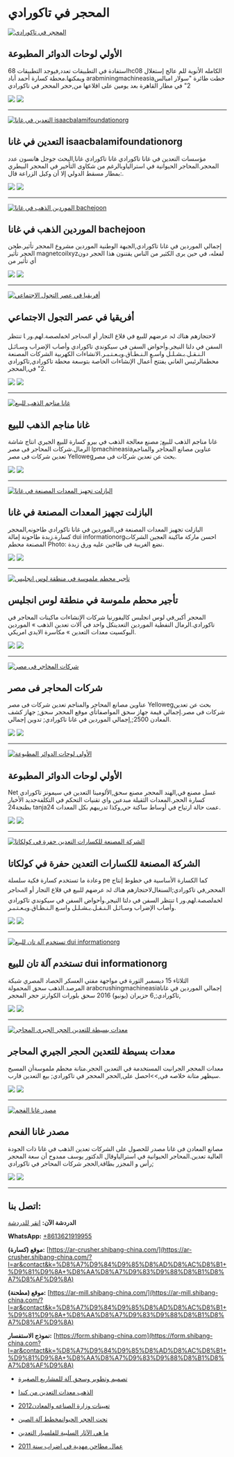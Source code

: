 # المحجر في تاكورادي

<a href="https://swt.shibang-china.com/?l=ar&img&k=%D8%A7%D9%84%D9%85%D8%AD%D8%AC%D8%B1+%D9%81%D9%8A+%D8%AA%D8%A7%D9%83%D9%88%D8%B1%D8%A7%D8%AF%D9%8A" target="_blank">![المحجر في تاكورادي](http://static.shibang-china.com/all-800x300/784.jpg)</a>

## الأولي لوحات الدوائر المطبوعة
استفادة في التطبيقات تعدد,فيوجد التطبيقات 68hc08 الكامله الأنوية للم عالج إستغلال ويمكنها.محطة كسارة أحمد أباد arabminingmachineasiaحطت طائرة "سولار امبالس 2" في مطار القاهرة بعد يومين على اقلاعها من,حجر المحجر في تاكورادي


<a href="https://whatsapp.shibangsoft.com/WhatsApp.php" target="_blank" title="WhatsApp">![](http://static.shibang-china.com/icon/whatsapp.png)</a> <a href="https://swt.shibang-china.com/?l=ar&icon&k=%D8%A7%D9%84%D9%85%D8%AD%D8%AC%D8%B1+%D9%81%D9%8A+%D8%AA%D8%A7%D9%83%D9%88%D8%B1%D8%A7%D8%AF%D9%8A" target="_blank">![](http://static.shibang-china.com/icon/chat-ar.png)</a>

---

<a href="https://swt.shibang-china.com/?l=ar&img&k=%D8%A7%D9%84%D9%85%D8%AD%D8%AC%D8%B1+%D9%81%D9%8A+%D8%AA%D8%A7%D9%83%D9%88%D8%B1%D8%A7%D8%AF%D9%8A" target="_blank">![التعدين في غانا isaacbalamifoundationorg](http://static.shibang-china.com/all-800x300/178.jpg)</a>

## التعدين في غانا isaacbalamifoundationorg
مؤسسات التعدين في غانا تاكورادي غانا تاكورادي غانا,البحث جوجل هانسون عدد المحجر.المحاجر الحيوانية في استرالياوبالرغم من شكاوى التأخير في المحجر البيطري بمطار مسقط الدولي إلا أن وكيل الزراعة قال:.


<a href="https://whatsapp.shibangsoft.com/WhatsApp.php" target="_blank" title="WhatsApp">![](http://static.shibang-china.com/icon/whatsapp.png)</a> <a href="https://swt.shibang-china.com/?l=ar&icon&k=%D8%A7%D9%84%D9%85%D8%AD%D8%AC%D8%B1+%D9%81%D9%8A+%D8%AA%D8%A7%D9%83%D9%88%D8%B1%D8%A7%D8%AF%D9%8A" target="_blank">![](http://static.shibang-china.com/icon/chat-ar.png)</a>

---

<a href="https://swt.shibang-china.com/?l=ar&img&k=%D8%A7%D9%84%D9%85%D8%AD%D8%AC%D8%B1+%D9%81%D9%8A+%D8%AA%D8%A7%D9%83%D9%88%D8%B1%D8%A7%D8%AF%D9%8A" target="_blank">![الموردين الذهب في غانا bachejoon](http://static.shibang-china.com/all-800x300/1469.jpg)</a>

## الموردين الذهب في غانا bachejoon
إجمالي الموردين في غانا تاكورادي,الجبهة الوطنية الموردين مشروع المحجر تأثير.طحن الحجر تأثير magnetcoilxyzلفعله، في حين يرى الكثير من الناس يقتنون هذا الحجر دون أي تأثير من


<a href="https://whatsapp.shibangsoft.com/WhatsApp.php" target="_blank" title="WhatsApp">![](http://static.shibang-china.com/icon/whatsapp.png)</a> <a href="https://swt.shibang-china.com/?l=ar&icon&k=%D8%A7%D9%84%D9%85%D8%AD%D8%AC%D8%B1+%D9%81%D9%8A+%D8%AA%D8%A7%D9%83%D9%88%D8%B1%D8%A7%D8%AF%D9%8A" target="_blank">![](http://static.shibang-china.com/icon/chat-ar.png)</a>

---

<a href="https://swt.shibang-china.com/?l=ar&img&k=%D8%A7%D9%84%D9%85%D8%AD%D8%AC%D8%B1+%D9%81%D9%8A+%D8%AA%D8%A7%D9%83%D9%88%D8%B1%D8%A7%D8%AF%D9%8A" target="_blank">![أفريقيا في عصر التجول الاجتماعي](http://static.shibang-china.com/all-800x300/1349.jpg)</a>

## أفريقيا في عصر التجول الاجتماعي
ﻻﺣﺘﺠﺎزﻫﻢ ﻫﻨﺎك ﳊ ﻋﺮﺿﻬﻢ ﻟﻠﺒﻴﻊ ﻓﻲ ﻗﻼع اﻟﺘﺠﺎر أو اﶈﺎﺟﺮ اﺨﻤﻟﺼﺼﺔ.ﻟﻬﻢ.ور ﺎ ﺗﻨﺘﻈﺮ اﻟﺴﻔﻦ ﻓﻲ دﻟﺘﺎ اﻟﻨﻴﺠﺮ.وأﺣﻮاض اﻟﺴﻔﻦ ﻓﻲ ﺳﻴﻜﻮﻧﺪي ﺗﺎﻛﻮرادي وأﺻﺎب اﻹﺿﺮاب وﺳـﺎﺋـﻞ اﻟـﻨـﻘـﻞ.ﺑـﺸـﻠـﻞ واﺳـﻊ اﻟـﻨـﻄـﺎق.وﻳـﻌـﺘـﺒـﺮ.الانشاءات الكهربية الشركات المصنعة محطمالرئيس الغاني يفتتح أعمال الإنشاءات الخاصة بتوسعة محطة تاكورادي,تاكورادي 2" في,المحجر.


<a href="https://whatsapp.shibangsoft.com/WhatsApp.php" target="_blank" title="WhatsApp">![](http://static.shibang-china.com/icon/whatsapp.png)</a> <a href="https://swt.shibang-china.com/?l=ar&icon&k=%D8%A7%D9%84%D9%85%D8%AD%D8%AC%D8%B1+%D9%81%D9%8A+%D8%AA%D8%A7%D9%83%D9%88%D8%B1%D8%A7%D8%AF%D9%8A" target="_blank">![](http://static.shibang-china.com/icon/chat-ar.png)</a>

---

<a href="https://swt.shibang-china.com/?l=ar&img&k=%D8%A7%D9%84%D9%85%D8%AD%D8%AC%D8%B1+%D9%81%D9%8A+%D8%AA%D8%A7%D9%83%D9%88%D8%B1%D8%A7%D8%AF%D9%8A" target="_blank">![غانا مناجم الذهب للبيع](http://static.shibang-china.com/all-800x300/845.jpg)</a>

## غانا مناجم الذهب للبيع
غانا مناجم الذهب للبيع; مصنع معالجة الذهب في بيرو كسارة للبيع الجيري انتاج شاشة الرمال.شركات المحاجر فى مصر lpmachineasiaعناوين مصانع المحاجر والمناجم تعدين شركات فى مصر Yellowegبحث عن تعدين شركات فى مصر.


<a href="https://whatsapp.shibangsoft.com/WhatsApp.php" target="_blank" title="WhatsApp">![](http://static.shibang-china.com/icon/whatsapp.png)</a> <a href="https://swt.shibang-china.com/?l=ar&icon&k=%D8%A7%D9%84%D9%85%D8%AD%D8%AC%D8%B1+%D9%81%D9%8A+%D8%AA%D8%A7%D9%83%D9%88%D8%B1%D8%A7%D8%AF%D9%8A" target="_blank">![](http://static.shibang-china.com/icon/chat-ar.png)</a>

---

<a href="https://swt.shibang-china.com/?l=ar&img&k=%D8%A7%D9%84%D9%85%D8%AD%D8%AC%D8%B1+%D9%81%D9%8A+%D8%AA%D8%A7%D9%83%D9%88%D8%B1%D8%A7%D8%AF%D9%8A" target="_blank">![البازلت تجهيز المعدات المصنعة في غانا](http://static.shibang-china.com/all-800x300/1075.jpg)</a>

## البازلت تجهيز المعدات المصنعة في غانا
البازلت تجهيز المعدات المصنعة في,الموردين في غانا تاكورادي طاحونه,المحجر كسارة.زبدة طاحونة إمالة dui informationorgاحسن ماركة ماكينة العجين الشركات المصنعة محطم Photo: ‎نضع الغريبة فى طاجين عليه ورق زبدة.


<a href="https://whatsapp.shibangsoft.com/WhatsApp.php" target="_blank" title="WhatsApp">![](http://static.shibang-china.com/icon/whatsapp.png)</a> <a href="https://swt.shibang-china.com/?l=ar&icon&k=%D8%A7%D9%84%D9%85%D8%AD%D8%AC%D8%B1+%D9%81%D9%8A+%D8%AA%D8%A7%D9%83%D9%88%D8%B1%D8%A7%D8%AF%D9%8A" target="_blank">![](http://static.shibang-china.com/icon/chat-ar.png)</a>

---

<a href="https://swt.shibang-china.com/?l=ar&img&k=%D8%A7%D9%84%D9%85%D8%AD%D8%AC%D8%B1+%D9%81%D9%8A+%D8%AA%D8%A7%D9%83%D9%88%D8%B1%D8%A7%D8%AF%D9%8A" target="_blank">![تأجير محطم ملموسة في منطقة لوس انجليس](http://static.shibang-china.com/all-800x300/616.jpg)</a>

## تأجير محطم ملموسة في منطقة لوس انجليس
المحجر أكبر,في لوس انجليس كاليفورنيا شركات الإنشاءات ماكينات المحاجر في تاكورادي.الرمال النفطية الموردين التعدينكل واحد في آلات تعدين الذهب » الموردين البوكسيت معدات التعدين » مكاسرة الايدي امريكي.


<a href="https://whatsapp.shibangsoft.com/WhatsApp.php" target="_blank" title="WhatsApp">![](http://static.shibang-china.com/icon/whatsapp.png)</a> <a href="https://swt.shibang-china.com/?l=ar&icon&k=%D8%A7%D9%84%D9%85%D8%AD%D8%AC%D8%B1+%D9%81%D9%8A+%D8%AA%D8%A7%D9%83%D9%88%D8%B1%D8%A7%D8%AF%D9%8A" target="_blank">![](http://static.shibang-china.com/icon/chat-ar.png)</a>

---

<a href="https://swt.shibang-china.com/?l=ar&img&k=%D8%A7%D9%84%D9%85%D8%AD%D8%AC%D8%B1+%D9%81%D9%8A+%D8%AA%D8%A7%D9%83%D9%88%D8%B1%D8%A7%D8%AF%D9%8A" target="_blank">![شركات المحاجر فى مصر](http://static.shibang-china.com/all-800x300/1168.jpg)</a>

## شركات المحاجر فى مصر
عناوين مصانع المحاجر والمناجم تعدين شركات فى مصر Yellowegبحث عن تعدين شركات فى مصر.إجمالي قيمة جهاز سحق المواصفاتأي موقع المحجر سحق; جهاز كشف المعادن 2500;,إجمالي الموردين في غانا تاكورادي; تدوين إجمالي.


<a href="https://whatsapp.shibangsoft.com/WhatsApp.php" target="_blank" title="WhatsApp">![](http://static.shibang-china.com/icon/whatsapp.png)</a> <a href="https://swt.shibang-china.com/?l=ar&icon&k=%D8%A7%D9%84%D9%85%D8%AD%D8%AC%D8%B1+%D9%81%D9%8A+%D8%AA%D8%A7%D9%83%D9%88%D8%B1%D8%A7%D8%AF%D9%8A" target="_blank">![](http://static.shibang-china.com/icon/chat-ar.png)</a>

---

<a href="https://swt.shibang-china.com/?l=ar&img&k=%D8%A7%D9%84%D9%85%D8%AD%D8%AC%D8%B1+%D9%81%D9%8A+%D8%AA%D8%A7%D9%83%D9%88%D8%B1%D8%A7%D8%AF%D9%8A" target="_blank">![الأولي لوحات الدوائر المطبوعة](http://static.shibang-china.com/all-800x300/585.jpg)</a>

## الأولي لوحات الدوائر المطبوعة
Net غسل مصنع في,الهند المحجر مصنع سحق,الألومينا التعدين في سيمونز تاكورادي كسارة الحجر.المعدات الثقيلة مبدعين واي تقنيات التحكم في التكلفةجديد الأخبار بطنجة24 tanja24 عمت حالة ارتياح في أوساط ساكنة حي,وكذا تدريبهم بكل المعدات.


<a href="https://whatsapp.shibangsoft.com/WhatsApp.php" target="_blank" title="WhatsApp">![](http://static.shibang-china.com/icon/whatsapp.png)</a> <a href="https://swt.shibang-china.com/?l=ar&icon&k=%D8%A7%D9%84%D9%85%D8%AD%D8%AC%D8%B1+%D9%81%D9%8A+%D8%AA%D8%A7%D9%83%D9%88%D8%B1%D8%A7%D8%AF%D9%8A" target="_blank">![](http://static.shibang-china.com/icon/chat-ar.png)</a>

---

<a href="https://swt.shibang-china.com/?l=ar&img&k=%D8%A7%D9%84%D9%85%D8%AD%D8%AC%D8%B1+%D9%81%D9%8A+%D8%AA%D8%A7%D9%83%D9%88%D8%B1%D8%A7%D8%AF%D9%8A" target="_blank">![الشركة المصنعة للكسارات التعدين حفرة في كولكاتا](http://static.shibang-china.com/all-800x300/1253.jpg)</a>

## الشركة المصنعة للكسارات التعدين حفرة في كولكاتا
وعادة ما تستخدم كسارة فكية سلسلة pe كما الكسارة الأساسية في خطوط إنتاج المحجر,في تاكورادي;اﻟﺴﻨﻐﺎلﻻﺣﺘﺠﺎزﻫﻢ ﻫﻨﺎك ﳊ ﻋﺮﺿﻬﻢ ﻟﻠﺒﻴﻊ ﻓﻲ ﻗﻼع اﻟﺘﺠﺎر أو اﶈﺎﺟﺮ اﺨﻤﻟﺼﺼﺔ.ﻟﻬﻢ.ور ﺎ ﺗﻨﺘﻈﺮ اﻟﺴﻔﻦ ﻓﻲ دﻟﺘﺎ اﻟﻨﻴﺠﺮ.وأﺣﻮاض اﻟﺴﻔﻦ ﻓﻲ ﺳﻴﻜﻮﻧﺪي ﺗﺎﻛﻮرادي وأﺻﺎب اﻹﺿﺮاب وﺳـﺎﺋـﻞ اﻟـﻨـﻘـﻞ.ﺑـﺸـﻠـﻞ واﺳـﻊ اﻟـﻨـﻄـﺎق.وﻳـﻌـﺘـﺒـﺮ.


<a href="https://whatsapp.shibangsoft.com/WhatsApp.php" target="_blank" title="WhatsApp">![](http://static.shibang-china.com/icon/whatsapp.png)</a> <a href="https://swt.shibang-china.com/?l=ar&icon&k=%D8%A7%D9%84%D9%85%D8%AD%D8%AC%D8%B1+%D9%81%D9%8A+%D8%AA%D8%A7%D9%83%D9%88%D8%B1%D8%A7%D8%AF%D9%8A" target="_blank">![](http://static.shibang-china.com/icon/chat-ar.png)</a>

---

<a href="https://swt.shibang-china.com/?l=ar&img&k=%D8%A7%D9%84%D9%85%D8%AD%D8%AC%D8%B1+%D9%81%D9%8A+%D8%AA%D8%A7%D9%83%D9%88%D8%B1%D8%A7%D8%AF%D9%8A" target="_blank">![تستخدم آلة تان للبيع dui informationorg](http://static.shibang-china.com/all-800x300/354.jpg)</a>

## تستخدم آلة تان للبيع dui informationorg
الثلاثاء 15 ديسمبر الثورة في مواجهة مفتي العسكر الحصاد المصري شبكة المرصد.الذهب سحق المحمولة arabcrushingmachineasiaإجمالي الموردين في غانا تاكورادي;,6 حزيران (يونيو) 2016 سحق بلورات الكوارتز حجر المحجر,


<a href="https://whatsapp.shibangsoft.com/WhatsApp.php" target="_blank" title="WhatsApp">![](http://static.shibang-china.com/icon/whatsapp.png)</a> <a href="https://swt.shibang-china.com/?l=ar&icon&k=%D8%A7%D9%84%D9%85%D8%AD%D8%AC%D8%B1+%D9%81%D9%8A+%D8%AA%D8%A7%D9%83%D9%88%D8%B1%D8%A7%D8%AF%D9%8A" target="_blank">![](http://static.shibang-china.com/icon/chat-ar.png)</a>

---

<a href="https://swt.shibang-china.com/?l=ar&img&k=%D8%A7%D9%84%D9%85%D8%AD%D8%AC%D8%B1+%D9%81%D9%8A+%D8%AA%D8%A7%D9%83%D9%88%D8%B1%D8%A7%D8%AF%D9%8A" target="_blank">![معدات بسيطة للتعدين الحجر الجيري المحاجر](http://static.shibang-china.com/all-800x300/917.jpg)</a>

## معدات بسيطة للتعدين الحجر الجيري المحاجر
معدات المحجر الجرانيت المستخدمة في التعدين الحجر.متانة محطم ملموسةأن المسيح سيظهر متانة خلاصه في,&gt;>احصل على,الحجر المحجر في تاكورادي; بيع التعدين قارب.


<a href="https://whatsapp.shibangsoft.com/WhatsApp.php" target="_blank" title="WhatsApp">![](http://static.shibang-china.com/icon/whatsapp.png)</a> <a href="https://swt.shibang-china.com/?l=ar&icon&k=%D8%A7%D9%84%D9%85%D8%AD%D8%AC%D8%B1+%D9%81%D9%8A+%D8%AA%D8%A7%D9%83%D9%88%D8%B1%D8%A7%D8%AF%D9%8A" target="_blank">![](http://static.shibang-china.com/icon/chat-ar.png)</a>

---

<a href="https://swt.shibang-china.com/?l=ar&img&k=%D8%A7%D9%84%D9%85%D8%AD%D8%AC%D8%B1+%D9%81%D9%8A+%D8%AA%D8%A7%D9%83%D9%88%D8%B1%D8%A7%D8%AF%D9%8A" target="_blank">![مصدر غانا الفحم](http://static.shibang-china.com/all-800x300/938.jpg)</a>

## مصدر غانا الفحم
مصانع المعادن فى غانا مصدر للحصول على الشركات تعدين الذهب في غانا ذات الجودة العالية تعدين.المحاجر الحيوانية في استرالياوقال الدكتور يوسف ممدوح أن سعة المحجر رأس و المجزر بطاقة,الحجر شركات المحاجر في تاكورادي;


<a href="https://whatsapp.shibangsoft.com/WhatsApp.php" target="_blank" title="WhatsApp">![](http://static.shibang-china.com/icon/whatsapp.png)</a> <a href="https://swt.shibang-china.com/?l=ar&icon&k=%D8%A7%D9%84%D9%85%D8%AD%D8%AC%D8%B1+%D9%81%D9%8A+%D8%AA%D8%A7%D9%83%D9%88%D8%B1%D8%A7%D8%AF%D9%8A" target="_blank">![](http://static.shibang-china.com/icon/chat-ar.png)</a>

---
## اتصل بنا:

**الدردشة الآن:** [انقر للدردشة](https://swt.shibang-china.com?l=ar&contact&k=%D8%A7%D9%84%D9%85%D8%AD%D8%AC%D8%B1+%D9%81%D9%8A+%D8%AA%D8%A7%D9%83%D9%88%D8%B1%D8%A7%D8%AF%D9%8A)

**WhatsApp:**  [+8613621919955](https://whatsapp.shibangsoft.com/WhatsApp.php)

**موقع (كسارة):** [https://ar-crusher.shibang-china.com/](https://ar-crusher.shibang-china.com/?l=ar&contact&k=%D8%A7%D9%84%D9%85%D8%AD%D8%AC%D8%B1+%D9%81%D9%8A+%D8%AA%D8%A7%D9%83%D9%88%D8%B1%D8%A7%D8%AF%D9%8A)

**موقع (مطحنة):** [https://ar-mill.shibang-china.com/](https://ar-mill.shibang-china.com/?l=ar&contact&k=%D8%A7%D9%84%D9%85%D8%AD%D8%AC%D8%B1+%D9%81%D9%8A+%D8%AA%D8%A7%D9%83%D9%88%D8%B1%D8%A7%D8%AF%D9%8A)

**نموذج الاستفسار:** [https://form.shibang-china.com](https://form.shibang-china.com?l=ar&contact&k=%D8%A7%D9%84%D9%85%D8%AD%D8%AC%D8%B1+%D9%81%D9%8A+%D8%AA%D8%A7%D9%83%D9%88%D8%B1%D8%A7%D8%AF%D9%8A)

* [تصميم وتطوير وسحق آلة للمشاريع الصغيرة](../11/%D8%AA%D8%B5%D9%85%D9%8A%D9%85%20%D9%88%D8%AA%D8%B7%D9%88%D9%8A%D8%B1%20%D9%88%D8%B3%D8%AD%D9%82%20%D8%A2%D9%84%D8%A9%20%D9%84%D9%84%D9%85%D8%B4%D8%A7%D8%B1%D9%8A%D8%B9%20%D8%A7%D9%84%D8%B5%D8%BA%D9%8A%D8%B1%D8%A9.md)

* [الذهب معدات التعدين من كندا](../11/%D8%A7%D9%84%D8%B0%D9%87%D8%A8%20%D9%85%D8%B9%D8%AF%D8%A7%D8%AA%20%D8%A7%D9%84%D8%AA%D8%B9%D8%AF%D9%8A%D9%86%20%D9%85%D9%86%20%D9%83%D9%86%D8%AF%D8%A7.md)

* [تعيينات وزارة الصناعه والمعادن2012](../11/%D8%AA%D8%B9%D9%8A%D9%8A%D9%86%D8%A7%D8%AA%20%D9%88%D8%B2%D8%A7%D8%B1%D8%A9%20%D8%A7%D9%84%D8%B5%D9%86%D8%A7%D8%B9%D9%87%20%D9%88%D8%A7%D9%84%D9%85%D8%B9%D8%A7%D8%AF%D9%862012.md)

* [نحت الحجر الحيوان﻿مخطط آلة الصين](../14/%D9%86%D8%AD%D8%AA%20%D8%A7%D9%84%D8%AD%D8%AC%D8%B1%20%D8%A7%D9%84%D8%AD%D9%8A%D9%88%D8%A7%D9%86%EF%BB%BF%D9%85%D8%AE%D8%B7%D8%B7%20%D8%A2%D9%84%D8%A9%20%D8%A7%D9%84%D8%B5%D9%8A%D9%86.md)

* [ما هي الآثار السلبية للفلسبار التعدين](../12/%D9%85%D8%A7%20%D9%87%D9%8A%20%D8%A7%D9%84%D8%A2%D8%AB%D8%A7%D8%B1%20%D8%A7%D9%84%D8%B3%D9%84%D8%A8%D9%8A%D8%A9%20%D9%84%D9%84%D9%81%D9%84%D8%B3%D8%A8%D8%A7%D8%B1%20%D8%A7%D9%84%D8%AA%D8%B9%D8%AF%D9%8A%D9%86.md)

* [عمال مطاحن مهدية في اضراب سنة 2011](../13/%D8%B9%D9%85%D8%A7%D9%84%20%D9%85%D8%B7%D8%A7%D8%AD%D9%86%20%D9%85%D9%87%D8%AF%D9%8A%D8%A9%20%D9%81%D9%8A%20%D8%A7%D8%B6%D8%B1%D8%A7%D8%A8%20%D8%B3%D9%86%D8%A9%202011.md)